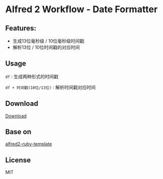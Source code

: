 # Alfred 2 Workflow - Date Formatter

## Features:

- 生成13位毫秒级 / 10位毫秒级时间戳
- 解析13位 / 10位时间戳的对应时间

## Usage

`df` : 生成两种形式的时间戳

`df + 时间戳(10位/13位)` : 解析时间戳对应时间

## Download

[Download](https://raw.githubusercontent.com/linx4200/alfred2-date-formatter/master/date-formatter.alfredworkflow)

## Base on

[alfred2-ruby-template](https://github.com/zhaocai/alfred2-ruby-template) 

## License

MIT


